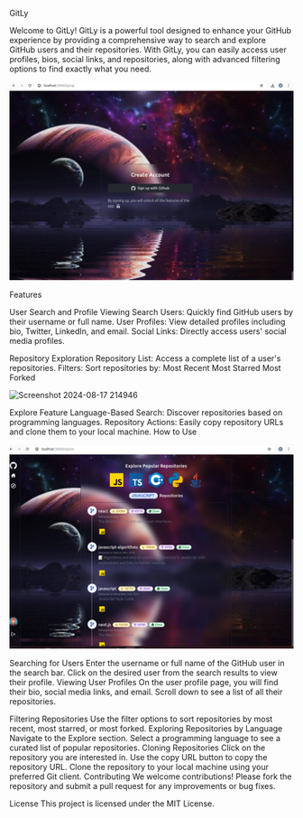 GitLy

Welcome to GitLy! GitLy is a powerful tool designed to enhance your GitHub experience by providing a comprehensive way to search and explore GitHub users and their repositories. With GitLy, you can easily access user profiles, bios, social links, and repositories, along with advanced filtering options to find exactly what you need.

![Gi](https://github.com/ashiii1/GitLy/blob/master/frontend/public/ss-git/Screenshot%20from%202024-06-19%2017-03-48.png)

Features

User Search and Profile Viewing
Search Users: Quickly find GitHub users by their username or full name.
User Profiles: View detailed profiles including bio, Twitter, LinkedIn, and email.
Social Links: Directly access users' social media profiles.

Repository Exploration
Repository List: Access a complete list of a user's repositories.
Filters: Sort repositories by:
Most Recent
Most Starred
Most Forked

![Screenshot 2024-08-17 214946](https://github.com/user-attachments/assets/c94c2ba7-4b97-4dc7-934d-f4dd3e8fe337)


Explore Feature
Language-Based Search: Discover repositories based on programming languages.
Repository Actions: Easily copy repository URLs and clone them to your local machine.
How to Use

![Gi](https://github.com/ashiii1/GitLy/blob/master/frontend/public/ss-git/Screenshot%20from%202024-06-19%2017-55-40.png)

Searching for Users
Enter the username or full name of the GitHub user in the search bar.
Click on the desired user from the search results to view their profile.
Viewing User Profiles
On the user profile page, you will find their bio, social media links, and email.
Scroll down to see a list of all their repositories.

Filtering Repositories
Use the filter options to sort repositories by most recent, most starred, or most forked.
Exploring Repositories by Language
Navigate to the Explore section.
Select a programming language to see a curated list of popular repositories.
Cloning Repositories
Click on the repository you are interested in.
Use the copy URL button to copy the repository URL.
Clone the repository to your local machine using your preferred Git client.
Contributing
We welcome contributions! Please fork the repository and submit a pull request for any improvements or bug fixes.

License
This project is licensed under the MIT License.

